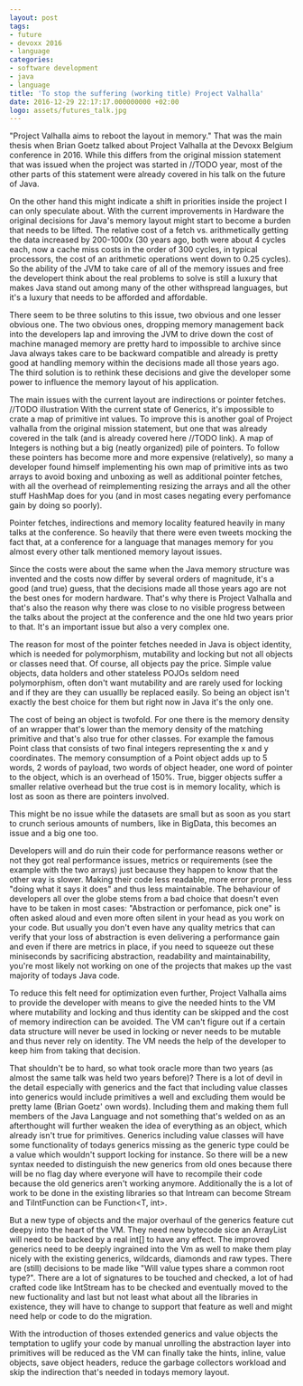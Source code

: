 ```yaml
---
layout: post
tags:
- future
- devoxx 2016
- language
categories:
- software development
- java
- language
title: 'To stop the suffering (working title) Project Valhalla' 
date: 2016-12-29 22:17:17.000000000 +02:00
logo: assets/futures_talk.jpg
---
```



"Project Valhalla aims to reboot the layout in memory." That was the main thesis when Brian Goetz talked about Project Valhalla at the Devoxx Belgium conference in 2016. While this differs from the original mission statement that was issued when the project was started in //TODO year, most of the other parts of this statement were already covered in his talk on the future of Java.


On the other hand this might indicate a shift in priorities inside the project I can only speculate about. With the current improvements in Hardware the original decisions for Java's memory layout might start to become a burden that needs to be lifted. The relative cost of a fetch vs. arithmetically getting the data increased by 200-1000x (30 years ago, both were about 4 cycles each, now a cache miss costs in the order of 300 cycles, in typical processors, the cost of an arithmetic operations went down to 0.25 cycles). So the ability of the JVM to take care of all of the memory issues and free the developert think about the real problems to solve is still a luxury that makes Java stand out among many of the other withspread languages, but it's a luxury that needs to be afforded and affordable.

There seem to be three solutins to this issue, two obvious and one lesser obvious one. The two obvious ones, dropping memory management back into the developers lap and imroving the JVM to drive down the cost of machine managed memory are pretty hard to impossible to archive since Java always takes care to be backward compatible and already is pretty good at handling memory within the decisions made all those years ago. The third solution is to rethink these decisions and give the developer some power to influence the memory layout of his application.

The main issues with the current layout are indirections or pointer fetches.
//TODO illustration
With the current state of Generics, it's impossible to crate a map of primitive int values. To improve this is another goal of Project valhalla from the original mission statement, but one that was already covered in the talk (and is already covered here //TODO link). A map of Integers is nothing but a big (neatly organized) pile of pointers. To follow these pointers has become more and more expensive (relatively), so many a developer found himself implementing his own map of primitive ints as two arrays to avoid boxing and unboxing as well as additional pointer fetches, with all the overhead of reimplementing resizing the arrays and all the other stuff HashMap does for you (and in most cases negating every perfomance gain by doing so poorly).

Pointer fetches, indirections and memory locality featured heavily in many talks at the conference. So heavily that there were even tweets mocking the fact that, at a conference for a language that manages memory for you almost every other talk mentioned memory layout issues.

Since the costs were about the same when the Java memory structure was invented and the costs now differ by several orders of magnitude, it's a good (and true) guess, that the decisions made all those years ago are not the best ones for modern hardware. That's why there is Project Valhalla and that's also the reason why there was close to no visible progress between the talks about the project at the conference and the one hld two years prior to that. It's an important issue but also a very complex one.

The reason for most of the pointer fetches needed in Java is object identity, which is needed for polymorphism, mutability and locking but not all objects or classes need that. Of course, all objects pay the price. Simple value objects, data holders and other stateless POJOs seldom need polymorphism, often don't want mutability and are rarely used for locking and if they are they can usuallly be replaced easily. So being an object isn't exactly the best choice for them but right now in Java it's the only one.  

The cost of being an object is twofold. For one there is the memory density of an wrapper that's lower than the memory density of the matching primitive and that's also true for other classes. For example the famous Point class that consists of two final integers representing the x and y coordinates. The memory consumption of a Point object adds up to 5 words, 2 words of payload, two words of object header, one word of pointer to the object, which is an overhead of 150%. True, bigger objects suffer a smaller relative overhead but the true cost is in memory locality, which is lost as soon as there are pointers involved.

This might be no issue while the datasets are small but as soon as you start to crunch serious amounts of numbers, like in BigData, this becomes an issue and a big one too.

Developers will and do ruin their code for performance reasons wether or not they got real performance issues, metrics or requirements (see the example with the two arrays) just because they happen to know that the other way is slower. Making their code less readable, more error prone, less "doing what it says it does" and thus less maintainable. The behaviour of developers all over the globe stems from a bad choice that doesn't even have to be taken in most cases: "Abstraction or perfomance, pick one" is often asked aloud and even more often silent in your head as you work on your code. But usually you don't even have any quality metrics that can verify that your loss of abstraction is even delivering a performance gain and even if there are metrics in place, if you need to squeeze out these miniseconds by sacrificing abstraction, readability and maintainability, you're most likely not working on one of the projects that makes up the vast majority of todays Java code.

To reduce this felt need for optimization even further, Project Valhalla aims to provide the developer with means to give the needed hints to the VM where mutability and locking and thus identity can be skipped and the cost of memory indirection can be avoided. 
The VM can't figure out if a certain data structure will never be used in locking or never needs to be mutable and thus never rely on identity. The VM needs the help of the developer to keep him from taking that decision.

That shouldn't be to hard, so what took oracle more than two years (as almost the same talk was held two years before)? There is a lot of devil in the detail especially with generics and the fact that including value classes into generics would include primitives a well and excluding them would be pretty lame (Brian Goetz' own words). Including them and making them full members of the Java Language and not something that's welded on as an afterthought will further weaken the idea of everything as an object, which already isn't true for primitives. Generics including value classes will have some functionality of todays generics missing as the generic type could be a value which wouldn't support locking for instance. So there will be a new syntax needed to distinguish the new generics from old ones because there will be no flag day where everyone will have to recompile their code because the old generics aren't working anymore. Additionally the is a lot of work to be done in the existing libraries so that Intream can become Stream<int> and TiIntFunction<T> can be Function<T, int>.

But a new type of objects and the major overhaul of the generics feature cut deepy into the heart of the VM. They need new bytecode sice an ArrayList<int> will need to be backed by a real int[] to have any effect. The improved generics need to be deeply ingrained into the Vm as well to make them play nicely with the existing generics, wildcards, diamonds and raw types. There are (still) decisions to be made like "Will value types share a common root type?". There are a lot of signatures to be touched and checked, a lot of had crafted code like IntStream has to be checked and eventually moved to the new fuctionality and last but not least what about all the libraries in existence, they will have to change to support that feature as well and might need help or code to do the migration.

With the introduction of thoses extended generics and value objects the temptation to uglify your code by manual unrolling the abstraction layer into primitives will be reduced as the VM can finally take the hints, inline, value objects, save object headers, reduce the garbage collectors workload and skip the indirection that's needed in todays memory layout.


